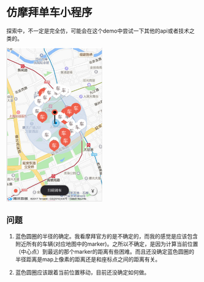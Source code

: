 # 仿摩拜单车小程序

探索中，不一定是完全仿，可能会在这个demo中尝试一下其他的api或者技术之类的。

<img src="./__assets__/screenshot.png" width="250" height="auto" />

## 问题

1. 蓝色圆圈的半径的确定。我看摩拜官方的是不确定的，而我的感觉是应该包含附近所有的车辆(对应地图中的marker)。之所以不确定，是因为计算当前位置（中心点）到最远的那个marker的距离有些困难。而且还没确定蓝色圆圈的半径距离是map上像素的距离还是和座标点之间的距离有关。

2. 蓝色圆圈应该跟着当前位置移动，目前还没确定如何做。

